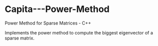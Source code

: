 # Capita---Power-Method
Power Method for Sparse Matrices - C++

Implements the power method to compute the biggest eigenvector of a sparse matrix.
